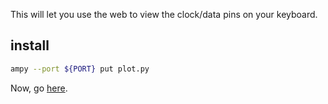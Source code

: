 This will let you use the web to view the clock/data pins on your keyboard.

## install

```sh
ampy --port ${PORT} put plot.py
```

Now, go [here](address_needed).